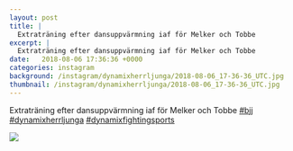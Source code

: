 ```yaml
---
layout: post
title: |
  Extraträning efter dansuppvärmning iaf för Melker och Tobbe 
excerpt: |
  Extraträning efter dansuppvärmning iaf för Melker och Tobbe   
date:   2018-08-06 17:36:36 +0000
categories: instagram
background: /instagram/dynamixherrljunga/2018-08-06_17-36-36_UTC.jpg
thumbnail: /instagram/dynamixherrljunga/2018-08-06_17-36-36_UTC.jpg
---
```

Extraträning efter dansuppvärmning iaf för Melker och Tobbe [#bjj](https://www.instagram.com/explore/tags/bjj/) [#dynamixherrljunga](https://www.instagram.com/explore/tags/dynamixherrljunga/) [#dynamixfightingsports](https://www.instagram.com/explore/tags/dynamixfightingsports/)



<img src='/www-dynamix-herrljunga/instagram/dynamixherrljunga/2018-08-06_17-36-36_UTC.jpg' class='img-fluid' />
